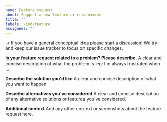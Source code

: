 ```yaml
---
name: Feature request
about: Suggest a new feature or enhancement
title: ""
labels: kind/feature
assignees: ""
---
```


→ If you have a general conceptual idea please [start a discussion](https://github.com/openelb/openelb/discussions/new?category=ideas)! We try and keep our issue tracker to focus on specific changes.

**Is your feature request related to a problem? Please describe.**
A clear and concise description of what the problem is. eg: I'm always frustrated when ...

**Describe the solution you'd like**
A clear and concise description of what you want to happen.

**Describe alternatives you've considered**
A clear and concise description of any alternative solutions or features you've considered.

**Additional context**
Add any other context or screenshots about the feature request here.
